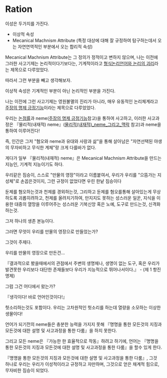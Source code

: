 # Ration

이성은 두가지를 가진다.

 - 이상적 속성
 - Mecanical Machnism Attribute (특정 대상에 대해 잘 규정하여 탐구하는데서 오는 자연연역적인 부분에서 오는 합리적 속성)

Mecanical Machnism Attribute는 그 정의가 정적이고 변하지 않으며, 나는 이전에 그러한 사고기제는 논리적이다기보다는, 기계적이라고 [형식논리언어와 논리의 괴리](./형식논리언어와_논리의_괴리)라는 제목으로 다루었었다.

따라서 그런 부분을 빼고 생각해보자.

이상적 속성은 기계적인 부분이 아닌 논리적인 부분을 가진다.

나는 이전에 그런 사고기제는 영원불멸의 진리가 아니라, 매우 유동적인 논리체계라고 [주장의 명제 긍정기능](./주장의_명제_긍정기능)이라는 제목으로 다루었었다.

우리는 [논점률](./논점률_정리)과 neme([주장의 명제 긍정기능](./주장의_명제_긍정기능)참고)을 통하여 사고하고, 이러한 사고과정은 『물리적(내재적) neme』([물리적(내재적)_neme_그리고_맥락](./coherance_and_human_bareware) 참고)과 neme을 통하여 이루어진다!

즉, 인간은 그저 "혐오와 neme과 유대와 사랑과 삶"을 통해 살아남은 "자연선택된 야생의 무자비하고 무식한 계체"랑 크게 다를바가 없다.

게다가 일부 『물리적(내재적) neme』은 Mecanical Machnism Attribute을 만드는 지능인, 기계적 지능이기도 하다.

우리같은 짐승이, 스스로 "만물의 영장"이라고 이름붙여서, 우리가 우리를 "으뜸가는 지성체"로 손꼽은것이지, 그런 규정이 없었다면 우린 한낱 짐승이다

둔제를 혐오하는것과 천제를 경외하는것, 그리하고 둔제를 혐오를통해 살아있는게 무상하도록 괴롭히려하고, 천제를 올려치기하여, 만지지도 못하는 성스러운 일꾼, 지식을 이용한 대중의 열망을 이루어주는 성스러운 기복신앙 혹은 노예, 도구로 만드는것, 신격화하는것.

그저 하나의 생존 본능이다.

그러면 무엇이 우리를 만물의 영장으로 만들었는가?

그것이 주제다.

우리를 만물의 영장으로 만든건...

『결과적으로 봤을때에서의 관점에서 주변의 생명체나, 생명이 없는 도구, 혹은 우리가 발견못한 우리보다 대단한 존재들보다 우리가 지능적으로 뛰어나서이다.』 - (제 1 항진명제)

그럼 그건 어디에서 왔는가?

『생각이다! 바로 언어인것이다!』

헛소리하는것도 포함이다. 우리는 고차원적인 헛소리를 하는데 열량을 소모하는 이상한 생물이다!

언어가 되기전의 neme들은 충분한 능력을 가지지 못해 『명명을 통한 모든것의 지징과 모든것에 대한 설명 및 사고과정을 통한 다룸』을 하지 못한다.

그리고 모든 neme은 『가능한 한 효율적으로 작동』하려고 하기에, 언어는 『명명을 통한 모든것의 지징과 모든것에 대한 설명 및 사고과정을 통한 다룸』을 할수 있게 한다.

『명명을 통한 모든것의 지징과 모든것에 대한 설명 및 사고과정을 통한 다룸』, 그것 하나로 우리는 우리가 이성적이라고 규정하고 자만하며, 그것으로 얻은 채계적 힘으로, 무자비한 짐승이 되었다.